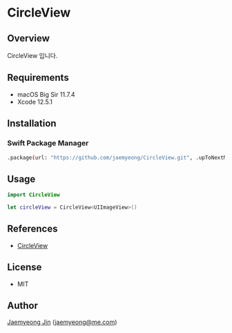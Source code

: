 # CircleView

## Overview

CircleView 입니다.

## Requirements

- macOS Big Sir 11.7.4
- Xcode 12.5.1

## Installation

### Swift Package Manager

```bash
.package(url: "https://github.com/jaemyeong/CircleView.git", .upToNextMajor(from: "0.1.1"))
```

## Usage

```swift
import CircleView

let circleView = CircleView<UIImageView>()
```

## References

- [CircleView](https://github.com/jaemyeong/CircleView/docs/documentation/circleview/)

## License

- MIT

## Author

[Jaemyeong Jin](https://github.com/jaemyeong) ([jaemyeong@me.com](mailto:jaemyeong@me.com))
